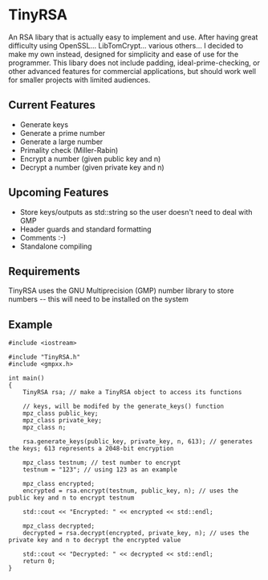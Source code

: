 # TinyRSA

An RSA libary that is actually easy to implement and use. After having great 
difficulty using OpenSSL... LibTomCrypt... various others... I decided to make my 
own instead, designed for simplicity and ease of use for the programmer. This 
libary does not include padding, ideal-prime-checking, or other advanced features 
for commercial applications, but should work well for smaller projects with limited 
audiences.


## Current Features

- Generate keys
 - Generate a prime number
  - Generate a large number
  - Primality check (Miller-Rabin)
- Encrypt a number (given public key and n)
- Decrypt a number (given private key and n)


## Upcoming Features

- Store keys/outputs as std::string so the user doesn't need to deal 
with GMP
- Header guards and standard formatting
- Comments :-)
- Standalone compiling


## Requirements

TinyRSA uses the GNU Multiprecision (GMP) number library to store numbers -- 
this will need to be installed on the system


## Example

```
#include <iostream>

#include "TinyRSA.h"
#include <gmpxx.h>

int main()
{
    TinyRSA rsa; // make a TinyRSA object to access its functions

    // keys, will be modifed by the generate_keys() function
    mpz_class public_key;
    mpz_class private_key;
    mpz_class n;
    
    rsa.generate_keys(public_key, private_key, n, 613); // generates the keys; 613 represents a 2048-bit encryption

    mpz_class testnum; // test number to encrypt
    testnum = "123"; // using 123 as an example

    mpz_class encrypted;
    encrypted = rsa.encrypt(testnum, public_key, n); // uses the public key and n to encrypt testnum

    std::cout << "Encrypted: " << encrypted << std::endl;

    mpz_class decrypted;
    decrypted = rsa.decrypt(encrypted, private_key, n); // uses the private key and n to decrypt the encrypted value

    std::cout << "Decrypted: " << decrypted << std::endl;
    return 0;
}
```
